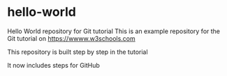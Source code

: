 # hello-world
Hello World repository for Git tutorial
This is an example repository for the Git tutorial on https://wwww.w3schools.com 

This repository is built step by step in the tutorial

It now includes steps for GitHub
